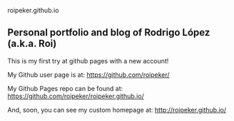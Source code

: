 roipeker.github.io

## Personal portfolio and blog of Rodrigo López (a.k.a. Roi)

This is my first try at github pages with a new account!

My Github user page is at: 
https://github.com/roipeker/

My Github Pages repo can be found at:  
https://github.com/roipeker/roipeker.github.io/

And, soon, you can see my custom homepage at:
http://roipeker.github.io/
